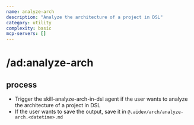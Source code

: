 ```yaml
---
name: analyze-arch
description: "Analyze the architecture of a project in DSL"
category: utility
complexity: basic
mcp-servers: []
---
```


# /ad:analyze-arch

## process
- Trigger the skill-analyze-arch-in-dsl agent if the user wants to analyze the architecture of a project in DSL
- If the user wants to save the output, save it in `@.aidev/arch/analyze-arch.<datetime>.md`